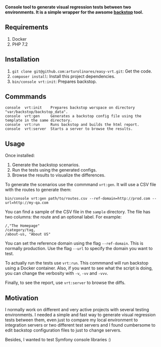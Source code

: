 **Console tool to generate visual regression tests between two environments. It is
a simple wrapper for the awsome [backstop](https://github.com/garris/BackstopJS)
tool.**

## Requirements

1. Docker
2. PHP 7.2

## Installation

1. `git clone git@github.com:arturolinares/easy-vrt.git`: Get the code.
2. `composer install`: Install this project dependencies.
3. `bin/console vrt:init`: Prepares backstop.

## Commmands

```
console  vrt:init    Prepares backstop worspace on directory "var/backstop/backstop_data".
console  vrt:gen     Generates a backstop config file using the template in the same directory.
console  vrt:run     Runs backstop and builds the html report.
console  vrt:server  Starts a server to browse the results.
```

## Usage

Once installed:

1. Generate the backstop scenarios.
2. Run the tests using the generated configs.
3. Browse the results to visualize the differences.

To generate the scenarios use the commmand `vrt:gen`. It will use a CSV file
with the routes to generate them:

    bin/console vrt:gen path/to/routes.csv --ref-domain=http://prod.com --url=http://my-qa.com

You can find a sample of the CSV file in the `sample` directory. The file has
two columns: the route and an optional label. For example:

    /,"The Homepage"
    /category/tag,
    /about-us, "About US"

You can set the reference domain using the flag `--ref-domain`. This is normally
production. Use the flag `--url` to specify the domain you want to test.

To actually run the tests use `vrt:run`. This commmand will run backstop using
a Docker container. Also, if you want to see what the script is doing, you can
change the verbosity with `-v`, `-vv` and `-vvv`.

Finally, to see the report, use `vrt:server` to browse the diffs.

## Motivation

I normally work on different and very active projects with several testing
environments. I needed a simple and fast way to generate visual regression
tests between them, even just to compare my local environment to integration
servers or two different test servers and I found cumbersome to edit backstop
configuration files to just to change servers.

Besides, I wanted to test Symfony console libraries :)
